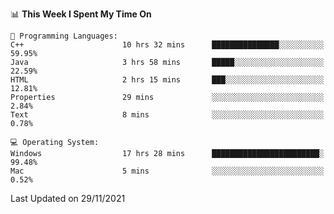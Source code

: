 
<!--START_SECTION:waka-->
📊 **This Week I Spent My Time On** 

```text
💬 Programming Languages: 
C++                      10 hrs 32 mins      ███████████████░░░░░░░░░░   59.95% 
Java                     3 hrs 58 mins       █████░░░░░░░░░░░░░░░░░░░░   22.59% 
HTML                     2 hrs 15 mins       ███░░░░░░░░░░░░░░░░░░░░░░   12.81% 
Properties               29 mins             ░░░░░░░░░░░░░░░░░░░░░░░░░   2.84% 
Text                     8 mins              ░░░░░░░░░░░░░░░░░░░░░░░░░   0.78%

💻 Operating System: 
Windows                  17 hrs 28 mins      ████████████████████████░   99.48% 
Mac                      5 mins              ░░░░░░░░░░░░░░░░░░░░░░░░░   0.52%

```


 Last Updated on 29/11/2021
<!--END_SECTION:waka-->
